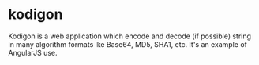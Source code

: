 kodigon
=======

Kodigon is a web application which encode and decode (if possible) string in many algorithm formats lke Base64, MD5, SHA1, etc. It's an example of AngularJS use.